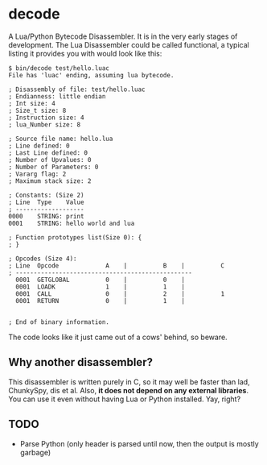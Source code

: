 # decode

A Lua/Python Bytecode Disassembler. It is in the very early stages of
development. The Lua Disassembler could be called functional,
a typical listing it provides you with would look like this:

```
$ bin/decode test/hello.luac
File has 'luac' ending, assuming lua bytecode.

; Disassembly of file: test/hello.luac
; Endianness: little endian
; Int size: 4
; Size_t size: 8
; Instruction size: 4
; lua_Number size: 8

; Source file name: hello.lua
; Line defined: 0
; Last Line defined: 0
; Number of Upvalues: 0
; Number of Parameters: 0
; Vararg flag: 2
; Maximum stack size: 2

; Constants: (Size 2)
; Line	Type	Value
; -------------------
0000	STRING: print
0001	STRING: hello world and lua

; Function prototypes list(Size 0): {
; }

; Opcodes (Size 4): 
; Line	Opcode		       A	|	       B	|	       C
; -------------------------------------------------
  0001	GETGLOBAL	       0	|	       0	|
  0001	LOADK   	       1	|	       1	|
  0001	CALL    	       0	|	       2	|	       1
  0001	RETURN  	       0	|	       1	|


; End of binary information.
```

The code looks like it just came out of a cows' behind, so beware.

## Why another disassembler?

This disassembler is written purely in C, so it may well be faster than lad,
ChunkySpy, dis et al. Also, **it does not depend on any external libraries**.
You can use it even without having Lua or Python installed. Yay, right?

## TODO

* Parse Python (only header is parsed until now, then the output is mostly garbage)
